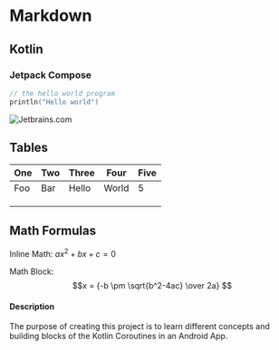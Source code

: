 # Markdown

## Kotlin

### Jetpack Compose

``` Kotlin
// the hello world program
println("Hello world")
```

![](https://www.jetbrains.com/ "Jetbrains.com")

## Tables

| One | Two | Three | Four  | Five |
|-----|-----|-------|-------|------|
| Foo | Bar | Hello | World | 5    |
|     |     |       |       |      |
|     |     |       |       |      |
|     |     |       |       |      |

## Math Formulas

Inline Math: $ax^2 + bx + c = 0$ 

Math Block: $$x = {-b \pm \sqrt{b^2-4ac} \over 2a} $$

#### Description  
The purpose of creating this project is to learn
different concepts and building blocks 
 of the Kotlin Coroutines in an Android App.